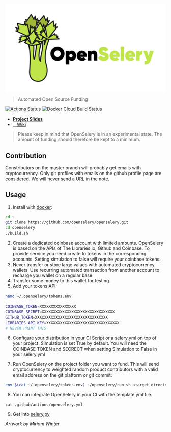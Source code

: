 <img align="middle" src="./docs/design/OpenSelery-04.svg" width="512"> 

> Automated Open Source Funding 

[![Actions Status](https://github.com/protontypes/openselery/workflows/openselery/badge.svg)](https://github.com/protontypes/openselery/actions)
![Docker Cloud Build Status](https://img.shields.io/docker/cloud/build/openselery/openselery)

* __[Project Slides](http://protontypes.eu:1313/)__
* __[Wiki](https://github.com/protontypes/openselery/wiki__)

> Please keep in mind that OpenSelery is in an experimental state. The amount of funding should therefore be kept to a minimum.

## Contribution
Constributors on the master branch will probably get emails with cryptocurrency. Only git profiles with emails on the github profile page are considered. We will never send a URL in the note.

## Usage

1. Install with [docker](https://docs.docker.com/install/linux/docker-ce/ubuntu/):

```bash
cd ~
git clone https://github.com/openselery/openselery.git
cd openselery
./build.sh
```

2. Create a dedicated coinbase account with limited amounts. OpenSelery is based on the APIs of The Libraries.io, Github and Coinbase. To provide service you need create to tokens in the corresponding accounts. Setting simulation to false will require your coinbase tokens.
3. Never transfer or store large values with automated cryptocurrency wallets. Use recurring automated transaction from another account to recharge you wallet on a regular base. 
4. Transfer some money to this wallet for testing. 
5. Add your tokens API: 

```bash
nano ~/.openselery/tokens.env

COINBASE_TOKEN=XXXXXXXXXXXXXXXX
COINBASE_SECRET=XXXXXXXXXXXXXXXXXXXXXXXXXXXXXXXX
GITHUB_TOKEN=XXXXXXXXXXXXXXXXXXXXXXXXXXXXXXXX
LIBRARIES_API_KEY=XXXXXXXXXXXXXXXXXXXXXXXXXXXXXXXX
# NEVER PRINT THIS
```

6. Configure your distribution in your CI Script or a selery.yml on top of your project. Simulation is set True by default. You will need the COINBASE TOKEN and SECRECT when setting Simulation to False in your selery.yml 


7. Run OpenSelery on the project folder you want to fund. This will send cryptocurrency to weighted random product contributors with a valid email address on the git platform or git commit: 

```bash
env $(cat ~/.openselery/tokens.env) ~/openselery/run.sh <target_directory>
```
8. You can integrate OpenSelery in your CI with the template yml file.
```
cat .github/actions/openselery.yml 
```

9. Get into [selery.py](selery.py)   

*Artwork by Miriam Winter*
